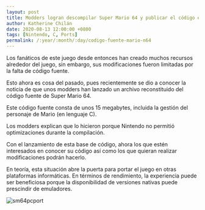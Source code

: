 ```yaml
---
layout: post
title: Modders logran descompilar Super Mario 64 y publicar el código en C
author: Katherine Chilán
date: 2020-08-13 12:00:00 +0800
tags: [Nintendo, C, Ports]
permalink: /:year/:month/:day/codigo-fuente-mario-n64
---
```


Los fanáticos de este juego desde entonces han creado muchos recursos alrededor del juego, sin embargo, sus modificaciones fueron limitadas por la falta de código fuente.

Esto ahora es cosa del pasado, pues recientemente se dio a conocer la noticia de que unos modders han lanzado un archivo reconstituido del código fuente de Super Mario 64.

Este código fuente consta de unos 15 megabytes, incluida la gestión del personaje de Mario (en lenguaje C).

Los modders explican que lo hicieron porque Nintendo no permitió optimizaciones durante la compilación.

Con el lanzamiento de esta base de código, ahora los que estén interesados en conocer su código así como los que quieran realizar modificaciones podrán hacerlo.

En teoría, esta situación abre la puerta para portar el juego en otras plataformas informáticas. En términos de rendimiento, la experiencia puede ser beneficiosa porque la disponibilidad de versiones nativas puede prescindir de emuladores.

![sm64pcport](https://i.ytimg.com/vi/RpstsnRh6vg/maxresdefault.jpg)
